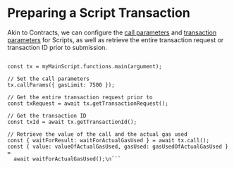 # Preparing a Script Transaction

Akin to Contracts, we can configure the [call parameters](../contracts/call-parameters.md) and [transaction parameters](../transactions/adding-parameters.md) for Scripts, as well as retrieve the entire transaction request or transaction ID prior to submission.

```ts\nconst myMainScript = new Script(ScriptSum.bytecode, ScriptSum.abi, wallet);

const tx = myMainScript.functions.main(argument);

// Set the call parameters
tx.callParams({ gasLimit: 7500 });

// Get the entire transaction request prior to
const txRequest = await tx.getTransactionRequest();

// Get the transaction ID
const txId = await tx.getTransactionId();

// Retrieve the value of the call and the actual gas used
const { waitForResult: waitForActualGasUsed } = await tx.call();
const { value: valueOfActualGasUsed, gasUsed: gasUsedOfActualGasUsed } =
  await waitForActualGasUsed();\n```
